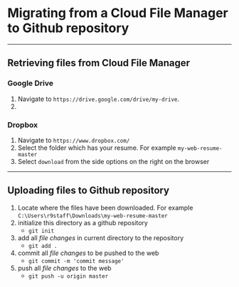 # Migrating from a Cloud File Manager to Github repository
<hr>

## Retrieving files from Cloud File Manager

### Google Drive
1. Navigate to `https://drive.google.com/drive/my-drive`.
2. 


### Dropbox
1. Navigate to `https://www.dropbox.com/`
2. Select the folder which has your resume. For example `my-web-resume-master`
3. Select `download` from the side options on the right on the browser

<hr>

## Uploading files to Github repository
1. Locate where the files have been downloaded. For example `C:\Users\r9staff\Downloads\my-web-resume-master`
2. initialize this directory as a github repository
	* `git init`
3. add all _file changes_ in current directory to the repository
	* `git add .`
4. commit all _file changes_ to be pushed to the web
	* `git commit -m 'commit message'`
5. push all _file changes_ to the web
	* `git push -u origin master`